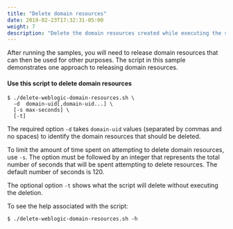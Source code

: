 ```yaml
---
title: "Delete domain resources"
date: 2019-02-23T17:32:31-05:00
weight: 7
description: "Delete the domain resources created while executing the samples."
---
```



After running the samples, you will need to release domain resources that
can then be used for other purposes. The script in this sample demonstrates one approach to releasing
domain resources.

#### Use this script to delete domain resources

```
$ ./delete-weblogic-domain-resources.sh \
  -d  domain-uid[,domain-uid...] \
  [-s max-seconds] \
  [-t]
```
The required option `-d` takes `domain-uid` values (separated
 by commas and no spaces) to identify the domain resources that should be deleted.

To limit the amount of time spent on attempting to delete domain resources, use `-s`.
The option must be followed by an integer that represents the total number of seconds
that will be spent attempting to delete resources. The default number of seconds is 120.

The optional option `-t` shows what the script will delete without executing the deletion.

To see the help associated with the script:
```
$ ./delete-weblogic-domain-resources.sh -h
```
